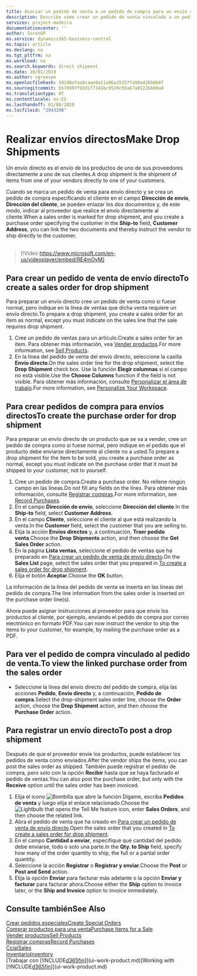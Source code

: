 ```yaml
---
title: Asociar un pedido de venta a un pedido de compra para un envío directo | Documentos de Microsoft
description: Describe cómo crear un pedido de venta vinculado a un pedido de compra para habilitar el envío directo del proveedor al cliente.
services: project-madeira
documentationcenter: ''
author: SorenGP
ms.service: dynamics365-business-central
ms.topic: article
ms.devlang: na
ms.tgt_pltfrm: na
ms.workload: na
ms.search.keywords: direct shipment
ms.date: 10/01/2019
ms.author: sgroespe
ms.openlocfilehash: 50198afaa8caae9a11a06a25357fa94ad26b0b8f
ms.sourcegitcommit: b570997f93d1f7141bc9539c93a67a91226660a8
ms.translationtype: HT
ms.contentlocale: es-ES
ms.lasthandoff: 01/08/2020
ms.locfileid: "2943190"
---
```

# <a name="make-drop-shipments"></a><span data-ttu-id="e2fd2-103">Realizar envíos directos</span><span class="sxs-lookup"><span data-stu-id="e2fd2-103">Make Drop Shipments</span></span>
<span data-ttu-id="e2fd2-104">Un envío directo es el envío de los productos de uno de sus proveedores directamente a uno de sus clientes.</span><span class="sxs-lookup"><span data-stu-id="e2fd2-104">A drop shipment is the shipment of items from one of your vendors directly to one of your customers.</span></span>

<span data-ttu-id="e2fd2-105">Cuando se marca un pedido de venta para envío directo y se crea un pedido de compra especificando el cliente en el campo **Dirección de envío**, **Dirección del cliente**, se pueden enlazar los dos documentos y, de este modo, indicar al proveedor que realice el envío directamente al cliente.</span><span class="sxs-lookup"><span data-stu-id="e2fd2-105">When a sales order is marked for drop shipment, and you create a purchase order specifying the customer in the **Ship-to** field, **Customer Address**, you can link the two documents and thereby instruct the vendor to ship directly to the customer.</span></span>
<br><br>  
  
> [!Video https://www.microsoft.com/en-us/videoplayer/embed/RE4mOyM]

## <a name="to-create-a-sales-order-for-drop-shipment"></a><span data-ttu-id="e2fd2-106">Para crear un pedido de venta de envío directo</span><span class="sxs-lookup"><span data-stu-id="e2fd2-106">To create a sales order for drop shipment</span></span>
<span data-ttu-id="e2fd2-107">Para preparar un envío directo cree un pedido de venta como si fuese normal, pero indique en la línea de ventas que dicha venta requiere un envío directo.</span><span class="sxs-lookup"><span data-stu-id="e2fd2-107">To prepare a drop shipment, you create a sales order for an item as normal, except you must indicate on the sales line that the sale requires drop shipment.</span></span>

1. <span data-ttu-id="e2fd2-108">Cree un pedido de ventas para un artículo.</span><span class="sxs-lookup"><span data-stu-id="e2fd2-108">Create a sales order for an item.</span></span> <span data-ttu-id="e2fd2-109">Para obtener más información, vea [Vender productos](sales-how-sell-products.md).</span><span class="sxs-lookup"><span data-stu-id="e2fd2-109">For more information, see [Sell Products](sales-how-sell-products.md).</span></span>
2. <span data-ttu-id="e2fd2-110">En la línea del pedido de venta del envío directo, seleccione la casilla **Envío directo**.</span><span class="sxs-lookup"><span data-stu-id="e2fd2-110">On the sales order line for the drop shipment, select the **Drop Shipment** check box.</span></span> <span data-ttu-id="e2fd2-111">Use la función **Elegir columnas** si el campo no está visible.</span><span class="sxs-lookup"><span data-stu-id="e2fd2-111">Use the **Choose Columns** function if the field is not visible.</span></span> <span data-ttu-id="e2fd2-112">Para obtener más información, consulte [Personalizar el área de trabajo](ui-personalization-user.md).</span><span class="sxs-lookup"><span data-stu-id="e2fd2-112">For more information, see [Personalize Your Workspace](ui-personalization-user.md).</span></span>

## <a name="to-create-the-purchase-order-for-drop-shipment"></a><span data-ttu-id="e2fd2-113">Para crear pedidos de compra para envíos directos</span><span class="sxs-lookup"><span data-stu-id="e2fd2-113">To create the purchase order for drop shipment</span></span>
<span data-ttu-id="e2fd2-114">Para preparar un envío directo de un producto que se va a vender, cree un pedido de compra como si fuese normal, pero indique en el pedido que el producto debe enviarse directamente al cliente no a usted.</span><span class="sxs-lookup"><span data-stu-id="e2fd2-114">To prepare a drop shipment for the item to be sold, you create a purchase order as normal, except you must indicate on the purchase order that it must be shipped to your customer, not to yourself.</span></span>

1. <span data-ttu-id="e2fd2-115">Cree un pedido de compra.</span><span class="sxs-lookup"><span data-stu-id="e2fd2-115">Create a purchase order.</span></span> <span data-ttu-id="e2fd2-116">No rellene ningún campo en las líneas.</span><span class="sxs-lookup"><span data-stu-id="e2fd2-116">Do not fill any fields on the lines.</span></span> <span data-ttu-id="e2fd2-117">Para obtener más información, consulte [Registrar compras](purchasing-how-record-purchases.md).</span><span class="sxs-lookup"><span data-stu-id="e2fd2-117">For more information, see [Record Purchases](purchasing-how-record-purchases.md).</span></span>
2. <span data-ttu-id="e2fd2-118">En el campo **Dirección de envío**, seleccione **Dirección del cliente**.</span><span class="sxs-lookup"><span data-stu-id="e2fd2-118">In the **Ship-to** field, select **Customer Address**.</span></span>
3. <span data-ttu-id="e2fd2-119">En el campo **Cliente**, seleccione el cliente al que está realizando la venta.</span><span class="sxs-lookup"><span data-stu-id="e2fd2-119">In the **Customer** field, select the customer that you are selling to.</span></span>
3. <span data-ttu-id="e2fd2-120">Elija la acción **Envíos directos** y, a continuación, **Traer pedido venta**.</span><span class="sxs-lookup"><span data-stu-id="e2fd2-120">Choose the **Drop Shipments** action, and then choose the **Get Sales Order** action.</span></span>
4. <span data-ttu-id="e2fd2-121">En la página **Lista ventas**, seleccione el pedido de ventas que ha preparado en [Para crear un pedido de venta de envío directo](sales-how-drop-shipment.md#to-create-a-sales-order-for-drop-shipment).</span><span class="sxs-lookup"><span data-stu-id="e2fd2-121">On the **Sales List** page, select the sales order that you prepared in [To create a sales order for drop shipment](sales-how-drop-shipment.md#to-create-a-sales-order-for-drop-shipment).</span></span>
5. <span data-ttu-id="e2fd2-122">Elija el botón **Aceptar**.</span><span class="sxs-lookup"><span data-stu-id="e2fd2-122">Choose the **OK** button.</span></span>

<span data-ttu-id="e2fd2-123">La información de la línea del pedido de venta se inserta en las líneas del pedido de compra.</span><span class="sxs-lookup"><span data-stu-id="e2fd2-123">The line information from the sales order is inserted on the purchase order line(s).</span></span>

<span data-ttu-id="e2fd2-124">Ahora puede asignar instrucciones al proveedor para que envíe los productos al cliente, por ejemplo, enviando el pedido de compra por correo electrónico en formato PDF.</span><span class="sxs-lookup"><span data-stu-id="e2fd2-124">You can now instruct the vendor to ship the items to your customer, for example, by mailing the purchase order as a PDF.</span></span>     

## <a name="to-view-the-linked-purchase-order-from-the-sales-order"></a><span data-ttu-id="e2fd2-125">Para ver el pedido de compra vinculado al pedido de venta.</span><span class="sxs-lookup"><span data-stu-id="e2fd2-125">To view the linked purchase order from the sales order</span></span>
* <span data-ttu-id="e2fd2-126">Seleccione la línea del envío directo del pedido de compra, elija las acciones **Pedido**, **Envío directo** y, a continuación, **Pedido de compra**.</span><span class="sxs-lookup"><span data-stu-id="e2fd2-126">Select the drop-shipment sales order line, choose the **Order** action, choose the **Drop Shipment** action, and then choose the **Purchase Order** action.</span></span>

## <a name="to-post-a-drop-shipment"></a><span data-ttu-id="e2fd2-127">Para registrar un envío directo</span><span class="sxs-lookup"><span data-stu-id="e2fd2-127">To post a drop shipment</span></span>
<span data-ttu-id="e2fd2-128">Después de que el proveedor envíe los productos, puede establecer los pedidos de venta como enviados.</span><span class="sxs-lookup"><span data-stu-id="e2fd2-128">After the vendor ships the items, you can post the sales order as shipped.</span></span> <span data-ttu-id="e2fd2-129">También puede registrar el pedido de compra, pero solo con la opción **Recibir** hasta que se haya facturado el pedido de ventas.</span><span class="sxs-lookup"><span data-stu-id="e2fd2-129">You can also post the purchase order, but only with the **Receive** option until the sales order has been invoiced.</span></span>

1. <span data-ttu-id="e2fd2-130">Elija el icono ![Bombilla que abre la función Dígame](media/ui-search/search_small.png "Dígame qué desea hacer"), escriba **Pedidos de venta** y luego elija el enlace relacionado.</span><span class="sxs-lookup"><span data-stu-id="e2fd2-130">Choose the ![Lightbulb that opens the Tell Me feature](media/ui-search/search_small.png "Tell me what you want to do") icon, enter **Sales Orders**, and then choose the related link.</span></span>
2. <span data-ttu-id="e2fd2-131">Abra el pedido de venta que ha creado en [Para crear un pedido de venta de envío directo]().</span><span class="sxs-lookup"><span data-stu-id="e2fd2-131">Open the sales order that you created in [To create a sales order for drop shipment]().</span></span>
3. <span data-ttu-id="e2fd2-132">En el campo **Cantidad a enviar**, especifiqué qué cantidad del pedido debe enviarse, todo o solo una parte.</span><span class="sxs-lookup"><span data-stu-id="e2fd2-132">In the **Qty. to Ship** field, specify how many of the order quantity to ship, the full or a partial order quantity.</span></span>
4. <span data-ttu-id="e2fd2-133">Seleccione la acción **Registrar** o **Registrar y enviar**.</span><span class="sxs-lookup"><span data-stu-id="e2fd2-133">Choose the **Post** or **Post and Send** action.</span></span>
5. <span data-ttu-id="e2fd2-134">Elija la opción **Enviar** para facturar más adelante o la opción **Enviar y facturar** para facturar ahora.</span><span class="sxs-lookup"><span data-stu-id="e2fd2-134">Choose either the **Ship** option to invoice later, or the **Ship and Invoice** option to invoice immediately.</span></span>

## <a name="see-also"></a><span data-ttu-id="e2fd2-135">Consulte también</span><span class="sxs-lookup"><span data-stu-id="e2fd2-135">See Also</span></span>
[<span data-ttu-id="e2fd2-136">Crear pedidos especiales</span><span class="sxs-lookup"><span data-stu-id="e2fd2-136">Create Special Orders</span></span>](sales-how-to-create-special-orders.md)  
[<span data-ttu-id="e2fd2-137">Comprar productos para una venta</span><span class="sxs-lookup"><span data-stu-id="e2fd2-137">Purchase Items for a Sale</span></span>](purchasing-how-purchase-products-sale.md)  
[<span data-ttu-id="e2fd2-138">Vender productos</span><span class="sxs-lookup"><span data-stu-id="e2fd2-138">Sell Products</span></span>](sales-how-sell-products.md)  
[<span data-ttu-id="e2fd2-139">Registrar compras</span><span class="sxs-lookup"><span data-stu-id="e2fd2-139">Record Purchases</span></span>](purchasing-how-record-purchases.md)  
[<span data-ttu-id="e2fd2-140">Ccial</span><span class="sxs-lookup"><span data-stu-id="e2fd2-140">Sales</span></span>](sales-manage-sales.md)  
[<span data-ttu-id="e2fd2-141">Inventario</span><span class="sxs-lookup"><span data-stu-id="e2fd2-141">Inventory</span></span>](inventory-manage-inventory.md)  
<span data-ttu-id="e2fd2-142">[Trabajar con [!INCLUDE[d365fin](includes/d365fin_md.md)]](ui-work-product.md)</span><span class="sxs-lookup"><span data-stu-id="e2fd2-142">[Working with [!INCLUDE[d365fin](includes/d365fin_md.md)]](ui-work-product.md)</span></span>
